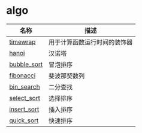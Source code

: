 # algo
| 名称                      | 描述                         |
| ------------------------- | ---------------------------- |
| [timewrap](./aigorithm/timewrap.py) | 用于计算函数运行时间的装饰器 |
| [hanoi](./aigorithm/hanoi/hanoi.md)|汉诺塔|
| [bubble_sort](./aigorithm/bubble_sort/bubble_sort.md)|冒泡排序|
| [fibonacci](./aigorithm/fibonacci/fibonacci.md)|斐波那契数列|
| [bin_search](./aigorithm/bin_search/bin_search.md)|二分查找|
| [select_sort](./aigorithm/select_sort/select_sort.md)|选择排序|
| [insert_sort](./aigorithm/insert_sort/insert_sort.md)|插入排序|
| [quick_sort](./aigorithm/quick_sort/quick_sort.md)|快速排序|

